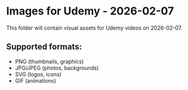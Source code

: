 # Images for Udemy - 2026-02-07

This folder will contain visual assets for Udemy videos on 2026-02-07.

## Supported formats:
- PNG (thumbnails, graphics)
- JPG/JPEG (photos, backgrounds)
- SVG (logos, icons)
- GIF (animations)
